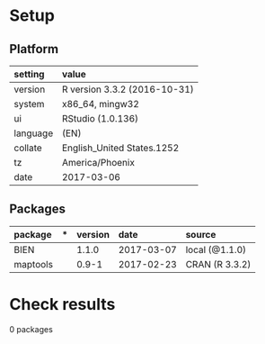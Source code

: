 # Setup

## Platform

|setting  |value                        |
|:--------|:----------------------------|
|version  |R version 3.3.2 (2016-10-31) |
|system   |x86_64, mingw32              |
|ui       |RStudio (1.0.136)            |
|language |(EN)                         |
|collate  |English_United States.1252   |
|tz       |America/Phoenix              |
|date     |2017-03-06                   |

## Packages

|package  |*  |version |date       |source         |
|:--------|:--|:-------|:----------|:--------------|
|BIEN     |   |1.1.0   |2017-03-07 |local (@1.1.0) |
|maptools |   |0.9-1   |2017-02-23 |CRAN (R 3.3.2) |

# Check results
0 packages


